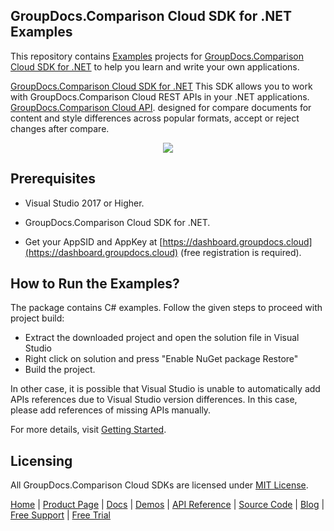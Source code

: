 ## GroupDocs.Comparison Cloud SDK for .NET Examples
This repository contains [Examples](Examples) projects for [GroupDocs.Comparison Cloud SDK for .NET](https://github.com/groupdocs-comparison-cloud/groupdocs-comparison-cloud-dotnet) to help you learn and write your own applications.


[GroupDocs.Comparison Cloud SDK for .NET](https://products.groupdocs.cloud/comparison/net) This SDK allows you to work with GroupDocs.Comparison Cloud REST APIs in your .NET applications.
[GroupDocs.Comparison Cloud API](https://products.groupdocs.cloud/comparison). designed for compare documents for content and style differences across popular formats, accept or reject changes after compare.

<p align="center">
  <a title="Download complete GroupDocs.Comparison Cloud SDK .NET Example source code" href="https://github.com/groupdocs-comparison-cloud/groupdocs-comparison-cloud-dotnet-samples/archive/master.zip">
	<img src="https://raw.github.com/AsposeExamples/java-examples-dashboard/master/images/downloadZip-Button-Large.png" />
  </a>
</p>

## Prerequisites

+ Visual Studio 2017 or Higher.

+ GroupDocs.Comparison Cloud SDK for .NET.

+ Get your AppSID and AppKey at [https://dashboard.groupdocs.cloud](https://dashboard.groupdocs.cloud) (free registration is required).

## How to Run the Examples?

The package contains C# examples. Follow the given steps to proceed with project build:

* Extract the downloaded project and open the solution file in Visual Studio
* Right click on solution and press "Enable NuGet package Restore"
* Build the project.

In other case, it is possible that Visual Studio is unable to automatically add APIs references due to Visual Studio version differences. In this case, please add references of missing APIs manually.

For more details, visit  [Getting Started](https://docs.groupdocs.cloud/comparison/getting-started/).

## Licensing
All GroupDocs.Comparison Cloud SDKs are licensed under [MIT License](LICENSE).

[Home](https://www.groupdocs.cloud/) | [Product Page](https://products.groupdocs.cloud/comparison/net) | [Docs](https://docs.groupdocs.cloud/comparison/) | [Demos](https://products.groupdocs.app/comparison/family) | [API Reference](https://apireference.groupdocs.cloud/comparison/) | [Source Code](https://github.com/groupdocs-comparison-cloud/groupdocs-comparison-cloud-dotnet) | [Blog](https://blog.groupdocs.cloud/category/comparison/) | [Free Support](https://forum.groupdocs.cloud/c/comparison) | [Free Trial](https://purchase.groupdocs.cloud/trial)
